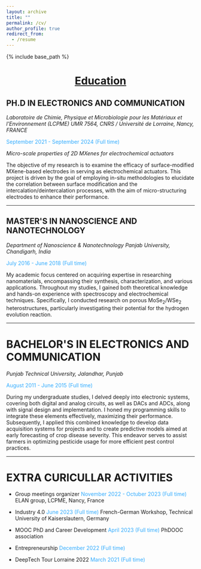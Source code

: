 ```yaml
---
layout: archive
title: ""
permalink: /cv/
author_profile: true
redirect_from:
  - /resume
---
```


{% include base_path %}
<div style="text-align:center;">
  <h1><u>Education</u></h1>
</div>

## PH.D IN ELECTRONICS AND COMMUNICATION
*Laboratoire de Chimie, Physique et Microbiologie pour les Matériaux et l’Environnement (LCPME)*
*UMR 7564, CNRS / Université de Lorraine, Nancy, FRANCE*

<span style="color: #33ACFF; font-size: 14px;">September 2021 - September 2024 (Full time)</span>

*Micro-scale properties of 2D MXenes for electrochemical actuators*

The objective of my research is to examine the efficacy of surface-modified MXene-based electrodes in serving as electrochemical actuators. This project is driven by the goal of employing in-situ methodologies to elucidate the correlation between surface modification and the intercalation/deintercalation processes, with the aim of micro-structuring electrodes to enhance their performance.

---

## MASTER'S IN NANOSCIENCE AND NANOTECHNOLOGY
*Department of Nanoscience & Nanotechnology*
*Panjab University, Chandigarh, India*

<span style="color: #33ACFF; font-size: 14px;">July 2016 - June 2018 (Full time)</span>

My academic focus centered on acquiring expertise in researching nanomaterials, encompassing their synthesis, characterization, and various applications. Throughout my studies, I gained both theoretical knowledge and hands-on experience with spectroscopy and electrochemical techniques. Specifically, I conducted research on porous MoSe<sub>2</sub>/WSe<sub>2</sub> heterostructures, particularly investigating their potential for the hydrogen evolution reaction.

---
# BACHELOR'S IN ELECTRONICS AND COMMUNICATION
*Punjab Technical University, Jalandhar, Punjab*

<span style="color: #33ACFF; font-size: 14px;">August 2011 - June 2015 (Full time)</span>

During my undergraduate studies, I delved deeply into electronic systems, covering both digital and analog circuits, as well as DACs and ADCs, along with signal design and implementation. I honed my programming skills to integrate these elements effectively, maximizing their performance. Subsequently, I applied this combined knowledge to develop data acquisition systems for projects and to create predictive models aimed at early forecasting of crop disease severity. This endeavor serves to assist farmers in optimizing pesticide usage for more efficient pest control practices.

---

# EXTRA CURICULLAR ACTIVITIES

* Group meetings organizer <span style="color: #33ACFF; font-size: 14px;">November 2022 - Octuber 2023 (Full time)</span>
ELAN group, LCPME, Nancy, France
* Industry 4.0 <span style="color: #33ACFF; font-size: 14px;">  June 2023 (Full time)</span>
French-German Workshop, Technical University of Kaiserslautern, Germany

* MOOC PhD and Career Development <span style="color: #33ACFF; font-size: 14px;">  April 2023 (Full time)</span>
PhDOOC association

* Entrepreneurship <span style="color: #33ACFF; font-size: 14px;">  December 2022 (Full time)</span>
* DeepTech Tour Lorraine 2022 <span style="color: #33ACFF; font-size: 14px;">  March 2021 (Full time)</span>







